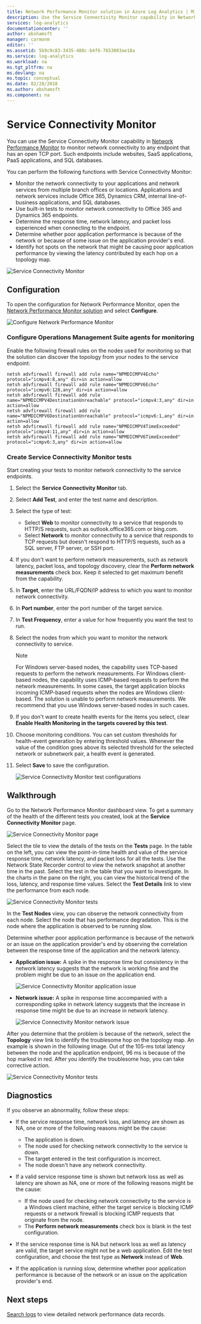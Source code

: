 ```yaml
---
title: Network Performance Monitor solution in Azure Log Analytics | Microsoft Docs
description: Use the Service Connectivity Monitor capability in Network Performance Monitor to monitor network connectivity to any endpoint that has an open TCP port.
services: log-analytics
documentationcenter: ''
author: abshamsft
manager: carmonm
editor: ''
ms.assetid: 5b9c9c83-3435-488c-b4f6-7653003ae18a
ms.service: log-analytics
ms.workload: na
ms.tgt_pltfrm: na
ms.devlang: na
ms.topic: conceptual
ms.date: 02/20/2018
ms.author: abshamsft
ms.component: na
---
```


# Service Connectivity Monitor

You can use the Service Connectivity Monitor capability in [Network Performance Monitor](log-analytics-network-performance-monitor.md) to monitor network connectivity to any endpoint that has an open TCP port. Such endpoints include websites, SaaS applications, PaaS applications, and SQL databases. 

You can perform the following functions with Service Connectivity Monitor: 

- Monitor the network connectivity to your applications and network services from multiple branch offices or locations. Applications and network services include Office 365, Dynamics CRM, internal line-of-business applications, and SQL databases.
- Use built-in tests to monitor network connectivity to Office 365 and Dynamics 365 endpoints. 
- Determine the response time, network latency, and packet loss experienced when connecting to the endpoint.
- Determine whether poor application performance is because of the network or because of some issue on the application provider's end.
- Identify hot spots on the network that might be causing poor application performance by viewing the latency contributed by each hop on a topology map.


![Service Connectivity Monitor](media/log-analytics-network-performance-monitor/service-endpoint-intro.png)


## Configuration 
To open the configuration for Network Performance Monitor, open the [Network Performance Monitor solution](log-analytics-network-performance-monitor.md) and select **Configure**.

![Configure Network Performance Monitor](media/log-analytics-network-performance-monitor/npm-configure-button.png)


### Configure Operations Management Suite agents for monitoring
Enable the following firewall rules on the nodes used for monitoring so that the solution can discover the topology from your nodes to the service endpoint: 

```
netsh advfirewall firewall add rule name="NPMDICMPV4Echo" protocol="icmpv4:8,any" dir=in action=allow 
netsh advfirewall firewall add rule name="NPMDICMPV6Echo" protocol="icmpv6:128,any" dir=in action=allow 
netsh advfirewall firewall add rule name="NPMDICMPV4DestinationUnreachable" protocol="icmpv4:3,any" dir=in action=allow 
netsh advfirewall firewall add rule name="NPMDICMPV6DestinationUnreachable" protocol="icmpv6:1,any" dir=in action=allow 
netsh advfirewall firewall add rule name="NPMDICMPV4TimeExceeded" protocol="icmpv4:11,any" dir=in action=allow 
netsh advfirewall firewall add rule name="NPMDICMPV6TimeExceeded" protocol="icmpv6:3,any" dir=in action=allow 
```

### Create Service Connectivity Monitor tests 

Start creating your tests to monitor network connectivity to the service endpoints.

1. Select the **Service Connectivity Monitor** tab.
2. Select **Add Test**, and enter the test name and description. 
3. Select the type of test:<br>

    * Select **Web** to monitor connectivity to a service that responds to HTTP/S requests, such as outlook.office365.com or bing.com.<br>
    * Select **Network** to monitor connectivity to a service that responds to TCP requests but doesn't respond to HTTP/S requests, such as a SQL server, FTP server, or SSH port. 
4. If you don't want to perform network measurements, such as network latency, packet loss, and topology discovery, clear the **Perform network measurements** check box. Keep it selected to get maximum benefit from the capability. 
5. In **Target**, enter the URL/FQDN/IP address to which you want to monitor network connectivity.
6. In **Port number**, enter the port number of the target service. 
7. In **Test Frequency**, enter a value for how frequently you want the test to run. 
8. Select the nodes from which you want to monitor the network connectivity to service. 

    >[!NOTE]
    > For Windows server-based nodes, the capability uses TCP-based requests to perform the network measurements. For Windows client-based nodes, the capability uses ICMP-based requests to perform the network measurements. In some cases, the target application blocks incoming ICMP-based requests when the nodes are Windows client-based. The solution is unable to perform network measurements. We recommend that you use Windows server-based nodes in such cases. 

9. If you don't want to create health events for the items you select, clear **Enable Health Monitoring in the targets covered by this test**. 
10. Choose monitoring conditions. You can set custom thresholds for health-event generation by entering threshold values. Whenever the value of the condition goes above its selected threshold for the selected network or subnetwork pair, a health event is generated. 
11. Select **Save** to save the configuration. 

    ![Service Connectivity Monitor test configurations](media/log-analytics-network-performance-monitor/service-endpoint-configuration.png)



## Walkthrough 

Go to the Network Performance Monitor dashboard view. To get a summary of the health of the different tests you created, look at the **Service Connectivity Monitor** page. 

![Service Connectivity Monitor page](media/log-analytics-network-performance-monitor/service-endpoint-blade.png)

Select the tile to view the details of the tests on the **Tests** page. In the table on the left, you can view the point-in-time health and value of the service response time, network latency, and packet loss for all the tests. Use the Network State Recorder control to view the network snapshot at another time in the past. Select the test in the table that you want to investigate. In the charts in the pane on the right, you can view the historical trend of the loss, latency, and response time values. Select the **Test Details** link to view the performance from each node.

![Service Connectivity Monitor tests](media/log-analytics-network-performance-monitor/service-endpoint-tests.png)

In the **Test Nodes** view, you can observe the network connectivity from each node. Select the node that has performance degradation. This is the node where the application is observed to be running slow.

Determine whether poor application performance is because of the network or an issue on the application provider's end by observing the correlation between the response time of the application and the network latency. 

* **Application issue:** A spike in the response time but consistency in the network latency suggests that the network is working fine and the problem might be due to an issue on the application end. 

    ![Service Connectivity Monitor application issue](media/log-analytics-network-performance-monitor/service-endpoint-application-issue.png)

* **Network issue:** A spike in response time accompanied with a corresponding spike in network latency suggests that the increase in response time might be due to an increase in network latency. 

    ![Service Connectivity Monitor network issue](media/log-analytics-network-performance-monitor/service-endpoint-network-issue.png)

After you determine that the problem is because of the network, select the **Topology** view link to identify the troublesome hop on the topology map. An example is shown in the following image. Out of the 105-ms total latency between the node and the application endpoint, 96 ms is because of the hop marked in red. After you identify the troublesome hop, you can take corrective action. 

![Service Connectivity Monitor tests](media/log-analytics-network-performance-monitor/service-endpoint-topology.png)

## Diagnostics 

If you observe an abnormality, follow these steps:

* If the service response time, network loss, and latency are shown as NA, one or more of the following reasons might be the cause:

    - The application is down.
    - The node used for checking network connectivity to the service is down.
    - The target entered in the test configuration is incorrect.
    - The node doesn't have any network connectivity.

* If a valid service response time is shown but network loss as well as latency are shown as NA, one or more of the following reasons might be the cause:

    - If the node used for checking network connectivity to the service is a Windows client machine, either the target service is blocking ICMP requests or a network firewall is blocking ICMP requests that originate from the node.
    - The **Perform network measurements** check box is blank in the test configuration. 

* If the service response time is NA but network loss as well as latency are valid, the target service might not be a web application. Edit the test configuration, and choose the test type as **Network** instead of **Web**. 

* If the application is running slow, determine whether poor application performance is because of the network or an issue on the application provider's end.


## Next steps
[Search logs](log-analytics-log-searches.md) to view detailed network performance data records.
